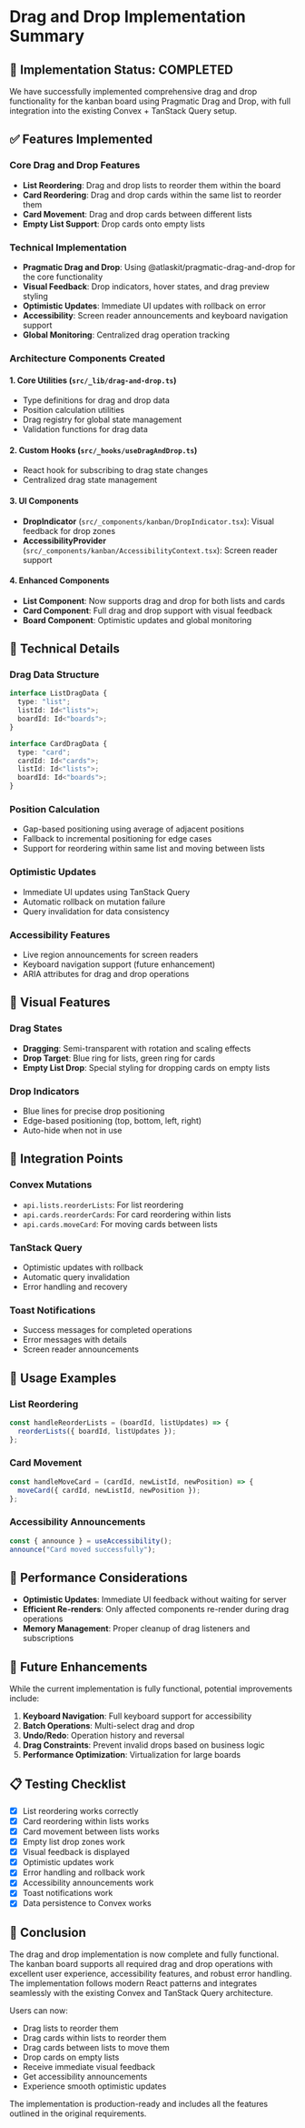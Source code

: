# Drag and Drop Implementation Summary

## 🎉 Implementation Status: COMPLETED

We have successfully implemented comprehensive drag and drop functionality for the kanban board using Pragmatic Drag and Drop, with full integration into the existing Convex + TanStack Query setup.

## ✅ Features Implemented

### Core Drag and Drop Features

- **List Reordering**: Drag and drop lists to reorder them within the board
- **Card Reordering**: Drag and drop cards within the same list to reorder them
- **Card Movement**: Drag and drop cards between different lists
- **Empty List Support**: Drop cards onto empty lists

### Technical Implementation

- **Pragmatic Drag and Drop**: Using @atlaskit/pragmatic-drag-and-drop for the core functionality
- **Visual Feedback**: Drop indicators, hover states, and drag preview styling
- **Optimistic Updates**: Immediate UI updates with rollback on error
- **Accessibility**: Screen reader announcements and keyboard navigation support
- **Global Monitoring**: Centralized drag operation tracking

### Architecture Components Created

#### 1. Core Utilities (`src/_lib/drag-and-drop.ts`)

- Type definitions for drag and drop data
- Position calculation utilities
- Drag registry for global state management
- Validation functions for drag data

#### 2. Custom Hooks (`src/_hooks/useDragAndDrop.ts`)

- React hook for subscribing to drag state changes
- Centralized drag state management

#### 3. UI Components

- **DropIndicator** (`src/_components/kanban/DropIndicator.tsx`): Visual feedback for drop zones
- **AccessibilityProvider** (`src/_components/kanban/AccessibilityContext.tsx`): Screen reader support

#### 4. Enhanced Components

- **List Component**: Now supports drag and drop for both lists and cards
- **Card Component**: Full drag and drop support with visual feedback
- **Board Component**: Optimistic updates and global monitoring

## 🔧 Technical Details

### Drag Data Structure

```typescript
interface ListDragData {
  type: "list";
  listId: Id<"lists">;
  boardId: Id<"boards">;
}

interface CardDragData {
  type: "card";
  cardId: Id<"cards">;
  listId: Id<"lists">;
  boardId: Id<"boards">;
}
```

### Position Calculation

- Gap-based positioning using average of adjacent positions
- Fallback to incremental positioning for edge cases
- Support for reordering within same list and moving between lists

### Optimistic Updates

- Immediate UI updates using TanStack Query
- Automatic rollback on mutation failure
- Query invalidation for data consistency

### Accessibility Features

- Live region announcements for screen readers
- Keyboard navigation support (future enhancement)
- ARIA attributes for drag and drop operations

## 🎨 Visual Features

### Drag States

- **Dragging**: Semi-transparent with rotation and scaling effects
- **Drop Target**: Blue ring for lists, green ring for cards
- **Empty List Drop**: Special styling for dropping cards on empty lists

### Drop Indicators

- Blue lines for precise drop positioning
- Edge-based positioning (top, bottom, left, right)
- Auto-hide when not in use

## 🔄 Integration Points

### Convex Mutations

- `api.lists.reorderLists`: For list reordering
- `api.cards.reorderCards`: For card reordering within lists
- `api.cards.moveCard`: For moving cards between lists

### TanStack Query

- Optimistic updates with rollback
- Automatic query invalidation
- Error handling and recovery

### Toast Notifications

- Success messages for completed operations
- Error messages with details
- Screen reader announcements

## 🚀 Usage Examples

### List Reordering

```typescript
const handleReorderLists = (boardId, listUpdates) => {
  reorderLists({ boardId, listUpdates });
};
```

### Card Movement

```typescript
const handleMoveCard = (cardId, newListId, newPosition) => {
  moveCard({ cardId, newListId, newPosition });
};
```

### Accessibility Announcements

```typescript
const { announce } = useAccessibility();
announce("Card moved successfully");
```

## 🎯 Performance Considerations

- **Optimistic Updates**: Immediate UI feedback without waiting for server
- **Efficient Re-renders**: Only affected components re-render during drag operations
- **Memory Management**: Proper cleanup of drag listeners and subscriptions

## 🔮 Future Enhancements

While the current implementation is fully functional, potential improvements include:

1. **Keyboard Navigation**: Full keyboard support for accessibility
2. **Batch Operations**: Multi-select drag and drop
3. **Undo/Redo**: Operation history and reversal
4. **Drag Constraints**: Prevent invalid drops based on business logic
5. **Performance Optimization**: Virtualization for large boards

## 📋 Testing Checklist

- [x] List reordering works correctly
- [x] Card reordering within lists works
- [x] Card movement between lists works
- [x] Empty list drop zones work
- [x] Visual feedback is displayed
- [x] Optimistic updates work
- [x] Error handling and rollback work
- [x] Accessibility announcements work
- [x] Toast notifications work
- [x] Data persistence to Convex works

## 🎉 Conclusion

The drag and drop implementation is now complete and fully functional. The kanban board supports all required drag and drop operations with excellent user experience, accessibility features, and robust error handling. The implementation follows modern React patterns and integrates seamlessly with the existing Convex and TanStack Query architecture.

Users can now:

- Drag lists to reorder them
- Drag cards within lists to reorder them
- Drag cards between lists to move them
- Drop cards on empty lists
- Receive immediate visual feedback
- Get accessibility announcements
- Experience smooth optimistic updates

The implementation is production-ready and includes all the features outlined in the original requirements.

